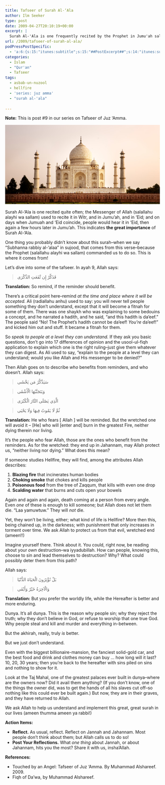 ```yaml
---
title: Tafseer of Surah Al-‘Ala
author: Ilm Seeker
type: post
date: 2009-04-27T20:10:19+00:00
excerpt: |
  Surah Al-'Ala is one frequently recited by the Prophet in Jumu'ah salah and on Eid; there are many, many important points in this surah. We touch on a few--the method of giving da'wah to those who it will benefit; the description of Hellfire; and the real reason why people deny God and only admit to believing in a "higher power."
url: /2009/tafseer-of-surah-al-ala/
podPressPostSpecific:
  - 'a:6:{s:15:"itunes:subtitle";s:15:"##PostExcerpt##";s:14:"itunes:summary";s:15:"##PostExcerpt##";s:15:"itunes:keywords";s:17:"##WordPressCats##";s:13:"itunes:author";s:10:"##Global##";s:15:"itunes:explicit";s:7:"Default";s:12:"itunes:block";s:7:"Default";}'
categories:
  - Islam
  - "Qur'an"
  - Tafseer
tags:
  - asbab-un-nuzool
  - hellfire
  - 'series: juz amma'
  - "surah al-'ala"

---
```

**Note:** This is post #9 in our series on Tafseer of Juz &#8216;Amma.

<img src="/wp-content/uploads/tajmahal.jpg" alt="The Taj Mahal, a HUGE palace." title="The Taj Mahal, a HUGE palace." class="alignnone size-full wp-image-1082" />

Surah Al-&#8216;Ala is one recited quite often; the Messenger of Allah (salallahu alayhi wa sallam) used to recite it in Witr, and in Jumu&#8217;ah, and in &#8216;Eid; and on days when Jumuah and &#8216;Eid coincide, people would hear it in &#8216;Eid, then again a few hours later in Jumu&#8217;ah. This indicates **the great importance** of Surah Al-&#8216;Ala.

One thing you probably didn&#8217;t know about this surah&#8211;when we say &#8220;Subhanna rabbiy al-&#8216;alaa&#8221; in sujood, that comes from this verse&#8211;because the Prophet (salallahu alayhi wa sallam) commanded us to do so. This is where it comes from!

Let&#8217;s dive into some of the tafseer. <!--more--> In ayah 9, Allah says: 

> فَذَكِّرْ إِن نَّفَعَتِ الذِّكْرَى 

**Translation:** So remind, if the reminder should benefit.

There&#8217;s a critical point here&#8211;remind _at the time and place where it will be accepted._ Ali (radiallahu anhu) used to say: you will never tell people something they don&#8217;t understand, except that it will become a fitnah for some of them. There was one shaykh who was explaining to some bedouins a concept, and he narrated a hadith, and he said, &#8220;and this hadith is da&#8217;eef.&#8221; The people said &#8220;No! The Prophet&#8217;s hadith cannot be da&#8217;eef! _You&#8217;re_ da&#8217;eef!&#8221; and kicked him out and stuff. It became a fitnah for them.

So _speak to people at a level they can understand._ If they ask you basic questions, don&#8217;t go into 17 differences of opinion and the usool-ul-fiqh application to explain which one is the right ruling&#8211;just give them whatever they can digest. As Ali used to say, &#8220;explain to the people at a level they can understand; would you like Allah and His messenger to be denied?&#8221;

Then Allah goes on to describe _who_ benefits from reminders, and who doesn&#8217;t. Allah says:

> سَيَذَّكَّرُ مَن يَخْشَى
  
> وَيَتَجَنَّبُهَا الْأَشْقَى
  
> الَّذِي يَصْلَى النَّارَ الْكُبْرَى
  
> ثُمَّ لَا يَمُوتُ فِيهَا وَلَا يَحْيَى 

**Translation:** He who fears [ Allah ] will be reminded. But the wretched one will avoid it &#8211; [He] who will [enter and] burn in the greatest Fire, neither dying therein nor living.

It&#8217;s the people who fear Allah, those are the ones who benefit from the reminders. As for the wretched: they end up in Jahannam, may Allah protect us, &#8220;neither living nor dying.&#8221; What does this mean?

If someone studies Hellfire, they will find, among the attributes Allah describes:

  1. **Blazing fire** that incinerates human bodies
  2. **Choking smoke** that chokes and kills people
  3. **Poisonous food** from the tree of Zaqqum, that kills with even one drop
  4. **Scalding water** that burns and cuts open your bowels

Again and again and again, death coming at a person from every angle. Even _one_ of these is enough to kill someone; but Allah does not let them die. &#8220;Laa yamuwtuw.&#8221; They will _not_ die.

Yet, they won&#8217;t be living, either; what kind of life is Hellfire? More then this, being chained up, in the darkness; with punishment that only increases in torment over time. We ask Allah to protect us from that evil, wretched end (ameen!!)

Imagine yourself there. Think about it. You could, right now, be reading about your _own_ destruction&#8211;wa iyyadubillah. How can people, knowing this, choose to sin and lead themselves to destruction? Why? What could possibly deter them from this path?

Allah says:

> بَلْ تُؤْثِرُونَ الْحَيَاةَ الدُّنْيَا
  
> وَالْآخِرَةُ خَيْرٌ وَأَبْقَى 

**Translation:** But you prefer the worldly life, while the Hereafter is better and more enduring.

Dunya. It&#8217;s all dunya. This is the reason why people sin; why they reject the truth; why they don&#8217;t believe in God, or refuse to worship that one true God. Why people steal and kill and murder and everything in-between.

But the akhirah, really, truly _is_ better.

But we just don&#8217;t understand.

Even with the biggest billionaire-mansion, the fanciest solid-gold car, and the best food and drink and clothes money can buy &#8230; how long will it last? 10, 20, 30 years; then you&#8217;re back to the hereafter with sins piled on sins and nothing to show for it.

Look at the Taj Mahal, one of the greatest palaces ever built in dunya&#8211;where are the owners now? Did it avail them anything? (If you don&#8217;t know, one of the things the owner did, was to get the hands of all his slaves cut off&#8211;so nothing like this could ever be built again.) But now, they are in their graves, and they have returned to Allah.

We ask Allah to help us understand and implement this great, great surah in our lives (ameen thumma ameen ya rabbi!)

**Action Items:**

  * **Reflect.** As usual, reflect. Reflect on Jannah and Jahannam. Most people don&#8217;t think about them; but Allah calls us to do so!
  * **Post Your Reflections.** What _one thing_ about Jannah, or about Jahannam, hits you the most? Share it with us, insha&#8217;Allah.

**References:**

  * Touched by an Angel: Tafseer of Juz &#8216;Amma. By Muhammad Alshareef. 2009.
  * Fiqh of Da&#8217;wa, by Muhammad Alshareef.